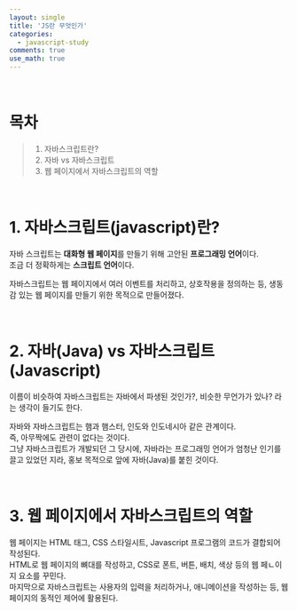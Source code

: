 ```yaml
---
layout: single
title: 'JS란 무엇인가'
categories:
  - javascript-study
comments: true
use_math: true
---
```


<br>

# 목차
> 1. 자바스크립트란?
> 2. 자바 vs 자바스크립트
> 3. 웹 페이지에서 자바스크립트의 역할

<br>

# 1. 자바스크립트(javascript)란?

자바 스크립트는 **대화형 웹 페이지**를 만들기 위해 고안된 **프로그래밍 언어**이다.  
조금 더 정확하게는 **스크립트 언어**이다. 

자바스크립트는 웹 페이지에서 여러 이벤트를 처리하고, 상호작용을 정의하는 등, 생동감 있는 웹 페이지를 만들기 위한 목적으로 만들어졌다.  

<br>

# 2. 자바(Java) vs 자바스크립트(Javascript)

이름이 비슷하여 자바스크립트는 자바에서 파생된 것인가?, 비슷한 무언가가 있나? 라는 생각이 들기도 한다.  

자바와 자바스크립트는 햄과 햄스터, 인도와 인도네시아 같은 관계이다.  
즉, 아무짝에도 관련이 없다는 것이다.  
그냥 자바스크립트가 개발되던 그 당시에, 자바라는 프로그래밍 언어가 엄청난 인기를 끌고 있었던 지라, 홍보 목적으로 앞에 자바(Java)를 붙힌 것이다.

<br>

# 3. 웹 페이지에서 자바스크립트의 역할

웹 페이지는 HTML 태그, CSS 스타일시트, Javascript 프로그램의 코드가 결합되어 작성된다.  
HTML로 웹 페이지의 뼈대를 작성하고, CSS로 폰트, 버튼, 배치, 색상 등의 웹 페ㄴ이지 요소를 꾸민다.  
마지막으로 자바스크립트는 사용자의 입력을 처리하거나, 애니메이션을 작성하는 등, 웹 페이지의 동적인 제어에 활용된다.

